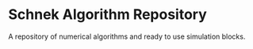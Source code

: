 # Schnek Algorithm Repository
A repository of numerical algorithms and ready to use simulation blocks. 
